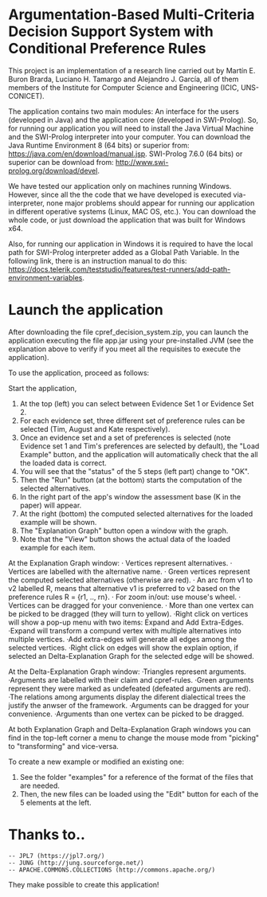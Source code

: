 # Argumentation-Based Multi-Criteria Decision Support System with Conditional Preference Rules

This project is an implementation of a research line carried out by Martín E. Buron Brarda, Luciano H. Tamargo and Alejandro J. García, all of them members of the Institute for Computer Science and Engineering (ICIC, UNS-CONICET).

The application contains two main modules: An interface for the users (developed in Java) and the application core (developed in SWI-Prolog). So, for running our application you will need to install the Java Virtual Machine and the SWI-Prolog interpreter into your computer. You can download the Java Runtime Environment 8 (64 bits) or superior from: https://java.com/en/download/manual.jsp. SWI-Prolog 7.6.0 (64 bits) or superior can be download from: http://www.swi-prolog.org/download/devel.

We have tested our application only on machines running Windows. However, since all the the code that we have developed is executed via-interpreter, none major problems should appear for running our application in different operative systems (Linux, MAC OS, etc.). You can download the whole code, or just download the application that was built for Windows x64.

Also, for running our application in Windows it is required to have the local path for SWI-Prolog interpreter added as a Global Path Variable. In the following link, there is an instruction manual to do this: https://docs.telerik.com/teststudio/features/test-runners/add-path-environment-variables.


# Launch the application

After downloading the file cpref_decision_system.zip, you can launch the application executing the file app.jar using your pre-installed JVM (see the explanation above to verify if you meet all the requisites to execute the application).

To use the application, proceed as follows:

Start the application, 
1. At the top (left) you can select between Evidence Set 1 or Evidence Set 2. 
2. For each evidence set, three different set of preference rules can be selected (Tim, August and Kate respectively).
3. Once an evidence set and a set of preferences is selected (note Evidence set 1 and Tim's preferences are selected by default), the "Load Example" button, and the application will automatically check that the all the loaded data is correct. 
4. You will see that the "status" of the 5 steps (left part) change to "OK".
5. Then the "Run" button (at the bottom) starts the computation of the selected alternatives.
6. In the right part of the app's window the assessment base (K in the paper) will appear.  
7. At the right (bottom) the computed selected alternatives for the loaded example will be shown. 
8. The "Explanation Graph" button open a window with the graph.
9. Note that the "View" button shows the actual data of the loaded example for each item. 

At the Explanation Graph window:
· Vertices represent alternatives.
· Vertices are labelled with the alternative name.
· Green vertices represent the computed selected alternatives (otherwise are red).
· An arc from v1 to v2 labelled R, means that alternative v1 is preferred to v2 based on the preference rules R = {r1, .., rn}.
· For zoom in/out: use mouse's wheel.
· Vertices can be dragged for your convenience. 
· More than one vertex can be picked to be dragged (they will turn to yellow).
·Right click on vertices will show a pop-up menu with two items: Expand and Add Extra-Edges.
·Expand will transform a compund vertex with multiple alternatives into multiple vertices.
·Add extra-edges will generate all edges among the selected vertices.
·Right click on edges will show the explain option, if selected an Delta-Explanation Graph for the selected edge will be showed.

At the Delta-Explanation Graph window:
·Triangles represent arguments.
·Arguments are labelled with their claim and cpref-rules.
·Green arguments represent they were marked as undefeated (defeated arguments are red).
·The relations among arguments display the diferent dialectical trees the justify the anwser of the framework.
·Arguments can be dragged for your convenience. 
·Arguments than one vertex can be picked to be dragged.

At both Explanation Graph and Delta-Explanation Graph windows you can find in the top-left corner a menu to change the mouse mode from "picking" to "transforming" and vice-versa.

To create a new example or modified an existing one:
1. See the folder "examples" for a reference of the format of the files that are needed.
2. Then, the new files can be loaded using the "Edit" button for each of the 5 elements at the left.

# Thanks to..

	-- JPL7 (https://jpl7.org/)
	-- JUNG (http://jung.sourceforge.net/)
	-- APACHE.COMMONS.COLLECTIONS (http://commons.apache.org/)
	
They make possible to create this application!
